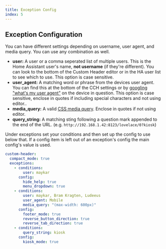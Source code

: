 ```yaml
---
title: Exception Config
index: 5
---
```


## Exception Configuration

You can have different settings depending on username, user agent, and media query. You can use any combination as well.

* **user:** A user or a comma seperated list of multiple users. This is the Home Assistant user's name, **not username** (if they're different). You can look to the bottom of the Custom Header editor or in the HA user list to see which to use. This option is case sensitive.
* **user_agent:** A matching word or phrase from the devices user agent. You can find this at the bottom of the CCH settings or by [googling "what's my user agent"](http://www.google.com/search?q=whats+my+user+agent) on the device in question. This option is case sensitive, enclose in quotes if including special characters and not using editor..
* **media_query:** A valid [CSS media query](https://www.w3schools.com/css/css_rwd_mediaqueries.asp). Enclose in quotes if not using editor.
* **query_string:** A matching sting following a question mark appended to the end of the URL. (e.g. `http://192.168.1.42:8123/lovelace/0?kiosk`)

Under exceptions set your conditions and then set up the config to use below that. If a config item is left out of an exception's config the main config's value is used.

```yaml
custom-header:
  compact_mode: true
  exceptions:
    - conditions:
        user: maykar
      config:
        hide_help: true
        menu_dropdown: true
    - conditions:
        user: maykar, Bram Kragten, Ludeeus
        user_agent: Mobile
        media_query: "(max-width: 600px)"
      config:
        footer_mode: true
        reverse_button_direction: true
        reverse_tab_direction: true
    - conditions:
        query_string: kiosk
      config:
        kiosk_mode: true
```
